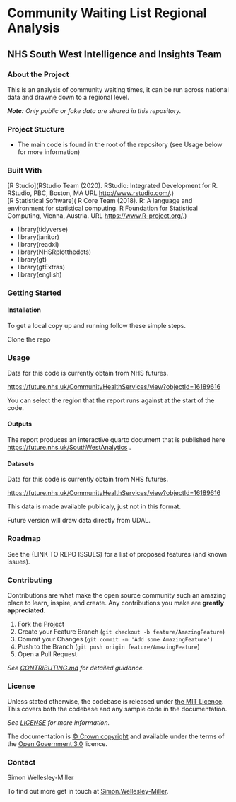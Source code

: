 # Community Waiting List Regional Analysis
## NHS South West Intelligence and Insights Team

### About the Project

This is an analysis of community waiting times, it can be run across national data and drawne down to a regional level.

_**Note:** Only public or fake data are shared in this repository._

### Project Stucture

- The main code is found in the root of the repository (see Usage below for more information)

### Built With

[R Studio](RStudio Team (2020). RStudio: Integrated Development for R. RStudio, PBC, Boston, MA URL http://www.rstudio.com/.)  
[R Statistical Software](  R Core Team (2018). R: A language and environment for statistical computing. R Foundation for Statistical Computing, Vienna, Austria. URL https://www.R-project.org/.)

- library(tidyverse)
- library(janitor)
- library(readxl)
- library(NHSRplotthedots)
- library(gt)
- library(gtExtras)
- library(english)

### Getting Started

#### Installation

To get a local copy up and running follow these simple steps.

Clone the repo

### Usage
Data for this code is currently obtain from NHS futures.

https://future.nhs.uk/CommunityHealthServices/view?objectId=16189616

You can select the region that the report runs against at the start of the code. 

#### Outputs
The report produces an interactive quarto document that is published here https://future.nhs.uk/SouthWestAnalytics .


#### Datasets
Data for this code is currently obtain from NHS futures.

https://future.nhs.uk/CommunityHealthServices/view?objectId=16189616

This data is made available publicaly, just not in this format.

Future version will draw data directly from UDAL.

### Roadmap

See the {LINK TO REPO ISSUES} for a list of proposed features (and known issues).

### Contributing

Contributions are what make the open source community such an amazing place to learn, inspire, and create. Any contributions you make are **greatly appreciated**.

1. Fork the Project
2. Create your Feature Branch (`git checkout -b feature/AmazingFeature`)
3. Commit your Changes (`git commit -m 'Add some AmazingFeature'`)
4. Push to the Branch (`git push origin feature/AmazingFeature`)
5. Open a Pull Request

_See [CONTRIBUTING.md](./CONTRIBUTING.md) for detailed guidance._

### License

Unless stated otherwise, the codebase is released under [the MIT Licence][mit].
This covers both the codebase and any sample code in the documentation.

_See [LICENSE](./LICENSE) for more information._

The documentation is [© Crown copyright][copyright] and available under the terms
of the [Open Government 3.0][ogl] licence.

[mit]: LICENCE
[copyright]: http://www.nationalarchives.gov.uk/information-management/re-using-public-sector-information/uk-government-licensing-framework/crown-copyright/
[ogl]: http://www.nationalarchives.gov.uk/doc/open-government-licence/version/3/

### Contact

Simon Wellesley-Miller

To find out more  get in touch at [Simon.Wellesley-Miller](mailto:simon.wellesley-miller@nhs.net).



